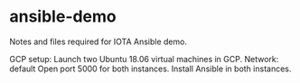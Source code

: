 # ansible-demo
Notes and files required for IOTA Ansible demo.

GCP setup:
Launch two Ubuntu 18.06 virtual machines in GCP.
Network: default
Open port 5000 for both instances.
Install Ansible in both instances.

